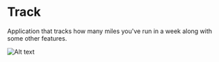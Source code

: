 # Track
Application that tracks how many miles you've run in a week along with some other features.

![Alt text](/Users/jimmyalford/Pictures/track.png)
